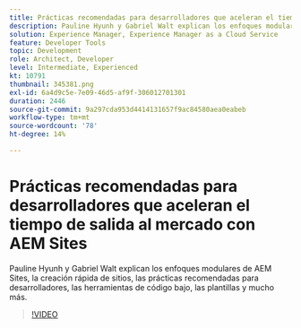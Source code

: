 ```yaml
---
title: Prácticas recomendadas para desarrolladores que aceleran el tiempo de salida al mercado
description: Pauline Hyunh y Gabriel Walt explican los enfoques modulares de AEM Sites, la creación rápida de sitios, las prácticas recomendadas... las prácticas recomendadas para desarrolladores, las herramientas de código bajo, las plantillas, etc. (Debe tener entre 60 y 160 caracteres, pero tiene 177)
solution: Experience Manager, Experience Manager as a Cloud Service
feature: Developer Tools
topic: Development
role: Architect, Developer
level: Intermediate, Experienced
kt: 10791
thumbnail: 345381.png
exl-id: 6a4d9c5e-7e09-46d5-af9f-306012701301
duration: 2446
source-git-commit: 9a297cda953d4414131657f9ac84580aea0eabeb
workflow-type: tm+mt
source-wordcount: '78'
ht-degree: 14%

---
```


# Prácticas recomendadas para desarrolladores que aceleran el tiempo de salida al mercado con AEM Sites

Pauline Hyunh y Gabriel Walt explican los enfoques modulares de AEM Sites, la creación rápida de sitios, las prácticas recomendadas para desarrolladores, las herramientas de código bajo, las plantillas y mucho más.

>[!VIDEO](https://video.tv.adobe.com/v/345381/?quality=12&learn=on)
